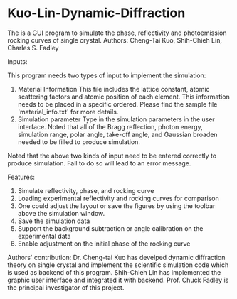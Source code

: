 # Kuo-Lin-Dynamic-Diffraction
The is a GUI program to simulate the phase, reflectivity and photoemission rocking curves of single crystal.
Authors: Cheng-Tai Kuo, Shih-Chieh Lin, Charles S. Fadley

Inputs:

This program needs two types of input to implement the simulation:
1. Material Information
This file includes the lattice constant, atomic scattering factors and atomic position of each element.
This information needs to be placed in a specific ordered. Please find the sample file 'material_info.txt' for more details.
2. Simulation parameter
Type in the simulation parameters in the user interface.
Noted that all of the Bragg reflection, photon energy, simulation range, polar angle, take-off angle, and Gaussian broaden needed to be filled to produce simulation.

Noted that the above two kinds of input need to be entered correctly to produce simulation. Fail to do so will lead to an error message.

Features:
1. Simulate reflectivity, phase, and rocking curve 
2. Loading experimental reflectivity and rocking curves for comparison
3. One could adjust the layout or save the figures by using the toolbar above the simulation window.  
4. Save the simulation data 
5. Support the background subtraction or angle calibration on the experimental data
6. Enable adjustment on the initial phase of the rocking curve 


Authors' contribution:
    Dr. Cheng-tai Kuo has develped dynamic diffraction theory on single crystal and implement the scientific simulation code which is used as backend of this program.
    Shih-Chieh Lin has implemented the graphic user interface and integrated it with backend.
    Prof. Chuck Fadley is the principal investigator of this project.
